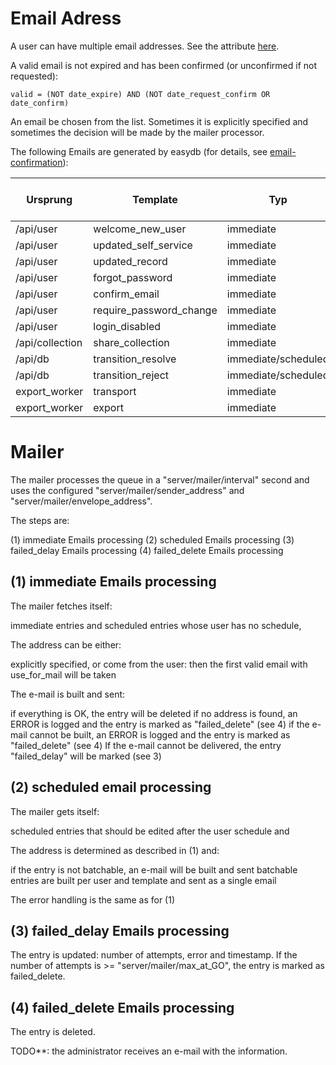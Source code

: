 # Email Adress

A user can have multiple email addresses. See the attribute [here](../../types/user/user.md).

A valid email is not expired and has been confirmed (or unconfirmed if not requested):

```
valid = (NOT date_expire) AND (NOT date_request_confirm OR date_confirm)
```


An email be chosen from the list. Sometimes it is explicitly specified and sometimes the decision will be made by the mailer processor.

The following Emails are generated by easydb (for details, see [email-confirmation](../../../sysadmin/konfiguration/email/email.md)):


| Ursprung        | Template                | Typ                 | E-Mail explizit angegeben? |
|-----------------|-------------------------|---------------------|----------------------------|
| /api/user       | welcome_new_user        | immediate           | Ja                         |
| /api/user       | updated_self_service    | immediate           | Ja                         |
| /api/user       | updated_record          | immediate           | Ja                         |
| /api/user       | forgot_password         | immediate           | Ja                         |
| /api/user       | confirm_email           | immediate           | Ja                         |
| /api/user       | require_password_change | immediate           | Ja                         |
| /api/user       | login_disabled          | immediate           | Ja                         |
| /api/collection | share_collection        | immediate           | Ja                         |
| /api/db         | transition_resolve      | immediate/scheduled | Nein                       |
| /api/db         | transition_reject       | immediate/scheduled | Nein                       |
| export_worker   | transport               | immediate           | Ja                         |
| export_worker   | export                  | immediate           | Ja                         |

# Mailer

The mailer processes the queue in a "server/mailer/interval" second and uses the configured "server/mailer/sender_address" and "server/mailer/envelope_address".

The steps are:

(1) immediate Emails processing
(2) scheduled Emails processing
(3) failed_delay Emails processing
(4) failed_delete Emails processing

## (1) immediate Emails processing

The mailer fetches itself:

immediate entries and
scheduled entries whose user has no schedule,


The address can be either:

explicitly specified, or
come from the user: then the first valid email with use_for_mail will be taken

The e-mail is built and sent:

if everything is OK, the entry will be deleted
if no address is found, an ERROR is logged and the entry is marked as "failed_delete" (see 4)
if the e-mail cannot be built, an ERROR is logged and the entry is marked as "failed_delete" (see 4)
If the e-mail cannot be delivered, the entry "failed_delay" will be marked (see 3)

## (2) scheduled email processing

The mailer gets itself:

scheduled entries that should be edited after the user schedule and


The address is determined as described in (1) and:

if the entry is not batchable, an e-mail will be built and sent
batchable entries are built per user and template and sent as a single email

The error handling is the same as for (1)

## (3) failed_delay Emails processing

The entry is updated: number of attempts, error and timestamp. If the number of attempts is >= "server/mailer/max_at_GO", the entry is marked as failed_delete.

## (4) failed_delete Emails processing

The entry is deleted.

TODO**: the administrator receives an e-mail with the information.
